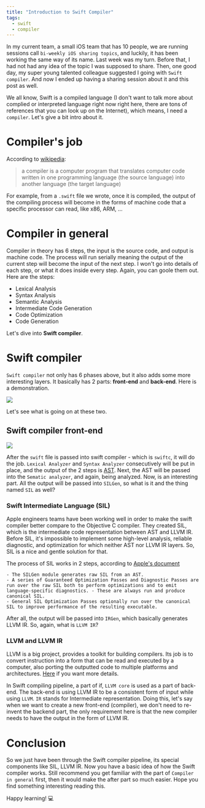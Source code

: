 ```yaml
---
title: "Introduction to Swift Compiler"
tags:
  - swift
  - compiler
---
```


In my current team, a small iOS team that has 10 people, we are running sessions call `bi-weekly iOS sharing topics`, and luckily, it has been working the same way of its name. Last week was my turn. Before that, I had not had any idea of the topic I was supposed to share. Then, one good day, my super young talented colleague suggested I going with `Swift compiler`. And now I ended up having a sharing session about it and this post as well.

We all know, Swift is a compiled language (I don't want to talk more about complied or interpreted language right now right here, there are tons of references that you can look up on the Internet), which means, I need a `compiler`. Let's give a bit intro about it.

# Compiler's job

According to [wikipedia](https://en.wikipedia.org/wiki/Compiler):
> a compiler is a computer program that translates computer code written in one programming language (the source language) into another language (the target language)

For example, from a `.swift` file we wrote, once it is compiled, the output of the compiling process will become in the forms of machine code that a specific processor can read, like x86, ARM, …

# Compiler in general

Compiler in theory has 6 steps, the input is the source code, and output is machine code. The process will run serially meaning the output of the current step will become the input of the next step.
I won't go into details of each step, or what it does inside every step. Again, you can goole them out. Here are the steps:

- Lexical Analysis
- Syntax Analysis
- Semantic Analysis
- Intermediate Code Generation
- Code Optimization
- Code Generation

Let's dive into **Swift compiler**.

# Swift compiler

`Swift compiler` not only has 6 phases above, but it also adds some more interesting layers. It basically has 2 parts: **front-end** and **back-end**. Here is a demonstration.

![](https://github.com/nghialuong/nghialuong.github.io/blob/gh-pages/docs/assets/images/swift_compiler_front_back_ends.jpg?raw=true)

Let's see what is going on at these two.

## Swift compiler front-end

![](https://github.com/nghialuong/nghialuong.github.io/blob/gh-pages/docs/assets/images/swift_compiler_pipeline.jpg?raw=true)

After the `swift` file is passed into swift compiler - which is `swiftc`, it will do the job. `Lexical Analyzer` and `Syntax Analyzer` consecutively will be put in place, and the output of the 2 steps is [AST](https://en.wikipedia.org/wiki/Abstract_syntax_tree). Next, the AST will be passed into the `Sematic analyzer`, and again, being analyzed. Now, is an interesting part. All the output will be passed into `SILGen`, so what is it and the thing named `SIL` as well?

### Swift Intermediate Language (SIL)

Apple engineers teams have been working well in order to make the swift compiler better compare to the Objective C compiler. They created SIL, which is the intermediate code representation between AST and LLVM IR. Before SIL, it's impossible to implement some high-level analysis, reliable diagnostic, and optimization for which neither AST nor LLVM IR layers. So, SIL is a nice and gentle solution for that. 

The process of SIL works in 2 steps, according to [Apple's document](https://github.com/apple/swift/blob/main/docs/SIL.rst)

```
- The SILGen module generates raw SIL from an AST.
- A series of Guaranteed Optimization Passes and Diagnostic Passes are run over the raw SIL both to perform optimizations and to emit language-specific diagnostics. - These are always run and produce canonical SIL.
- General SIL Optimization Passes optionally run over the canonical SIL to improve performance of the resulting executable.
```

After all, the output will be passed into `IRGen`, which basically generates LLVM IR. So, again,  what is `LLVM IR`?

### LLVM and LLVM IR

LLVM is a big project, provides a toolkit for building compilers. Its job is to convert instruction into a form that can be read and executed by a computer, also porting the outputted code to multiple platforms and architectures. [Here](https://llvm.org/) if you want more details.

In Swift compiling pipeline, a part of if, `LLVM core` is used as a part of back-end. The back-end is using LLVM IR to be a consistent form of input while using `LLVM`. `IR` stands for Intermediate representation. Doing this, let's say when we want to create a new front-end (compiler), we don't need to re-invent the backend part, the only requirement here is that the new compiler needs to have the output in the form of LLVM IR.

# Conclusion
So we just have been through the Swift compiler pipeline, its special components like SIL, LLVM IR. Now you have a basic idea of how the Swift compiler works. Still recommend you get familiar with the part of `Compiler in general` first, then it would make the after part so much easier. Hope you find something interesting reading this.

Happy learning! 💻
